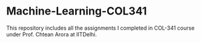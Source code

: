 # Machine-Learning-COL341
This repository includes all the assignments I completed in COL-341 course under Prof. Chtean Arora at IITDelhi.
